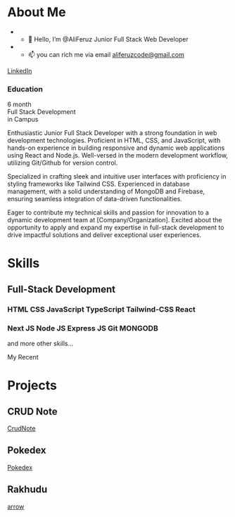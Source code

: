 <!---
AliFeruz/AliFeruz is a ✨ special ✨ repository because its `README.md` (this file) appears on your GitHub profile.
You can click the Preview link to take a look at your changes.
--->
About Me
========

- - 👋 Hello, I’m @AliFeruz Junior Full Stack Web Developer

    
- - 📫 you can rich me via email aliferuzcode@gmail.com

[LinkedIn](https://www.linkedin.com/in/ali-feruz-5840ab164/)


### Education

6 month  
Full Stack Development  
in Campus

Enthusiastic Junior Full Stack Developer with a strong foundation in web development technologies. Proficient in HTML, CSS, and JavaScript, with hands-on experience in building responsive and dynamic web applications using React and Node.js. Well-versed in the modern development workflow, utilizing Git/Github for version control.

Specialized in crafting sleek and intuitive user interfaces with proficiency in styling frameworks like Tailwind CSS. Experienced in database management, with a solid understanding of MongoDB and Firebase, ensuring seamless integration of data-driven functionalities.

Eager to contribute my technical skills and passion for innovation to a dynamic development team at \[Company/Organization\]. Excited about the opportunity to apply and expand my expertise in full-stack development to drive impactful solutions and deliver exceptional user experiences.


Skills
======

Full-Stack Development
----------------------

### HTML       CSS      JavaScript      TypeScript      Tailwind-CSS     React

### Next JS     Node JS     Express JS      Git     MONGODB


and more other skills...

My Recent

Projects
========

CRUD Note
---------

[CrudNote](https://crudnotes.vercel.app/)


Pokedex
-------

[Pokedex](https://pokedex1gen.vercel.app/index.html)

Rakhudu
-------

[arrow](https://marggraff.vercel.app/)



